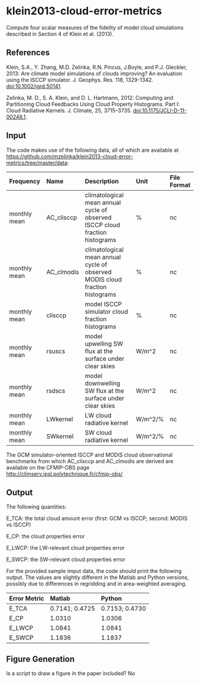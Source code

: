 # klein2013-cloud-error-metrics
Compute four scalar measures of the fidelity of model cloud simulations described in Section 4 of Klein et al. (2013). 

References
----------
Klein, S.A., Y. Zhang, M.D. Zelinka, R.N. Pincus, J.Boyle, and P.J. Gleckler, 2013: Are climate model simulations of clouds improving? An evaluation using the ISCCP simulator. J. Geophys. Res. 118, 1329-1342. [doi:10.1002/jgrd.50141](http://onlinelibrary.wiley.com/doi/10.1002/jgrd.50141/abstract).

Zelinka, M. D., S. A. Klein, and D. L. Hartmann, 2012: Computing and Partitioning Cloud Feedbacks Using Cloud Property Histograms. Part I: Cloud Radiative Kernels. J. Climate, 25, 3715–3735. [doi:10.1175/JCLI-D-11-00248.1](http://journals.ametsoc.org/doi/abs/10.1175/JCLI-D-11-00248.1).

Input
----------

The code makes use of the following data, all of which are available at https://github.com/mzelinka/klein2013-cloud-error-metrics/tree/master/data:


| Frequency | Name | Description | Unit | File Format |
|:----------|:-----------------------------|:-------------|:------|:------------|
| monthly mean | AC_clisccp | climatological mean annual cycle of observed ISCCP cloud fraction histograms | % | nc | 
| monthly mean | AC_clmodis | climatological mean annual cycle of observed MODIS cloud fraction histograms | % | nc |
| monthly mean | clisccp | model ISCCP simulator cloud fraction histograms | % | nc |
| monthly mean | rsuscs | model upwelling SW flux at the surface under clear skies | W/m^2 | nc |
| monthly mean | rsdscs | model downwelling SW flux at the surface under clear skies | W/m^2 | nc |
| monthly mean | LWkernel | LW cloud radiative kernel | W/m^2/% | nc |
| monthly mean | SWkernel | SW cloud radiative kernel | W/m^2/% | nc |


The GCM simulator-oriented ISCCP and MODIS cloud observational benchmarks from which AC_clisccp and AC_clmodis are derived are available on the CFMIP-OBS page http://climserv.ipsl.polytechnique.fr/cfmip-obs/

Output
----------
The following quantities:

E_TCA: the total cloud amount error (first: GCM vs ISCCP; second: MODIS vs ISCCP)

E_CP: the cloud properties error 

E_LWCP: the LW-relevant cloud properties error 

E_SWCP: the SW-relevant cloud properties error 

For the provided sample imput data, the code should print the following output. The values are slightly different in the Matlab and Python versions, possibly due to differences in regridding and in area-weighted averaging.

| Error Metric | Matlab | Python |
|:---------------------------------|:-------|:-------|
| E_TCA | 0.7141; 0.4725 | 0.7153; 0.4730 |
| E_CP | 1.0310  | 1.0306 |
| E_LWCP | 1.0841  | 1.0841 |
| E_SWCP | 1.1836  | 1.1837 |

Figure Generation
----------
Is a script to draw a figure in the paper included? No
